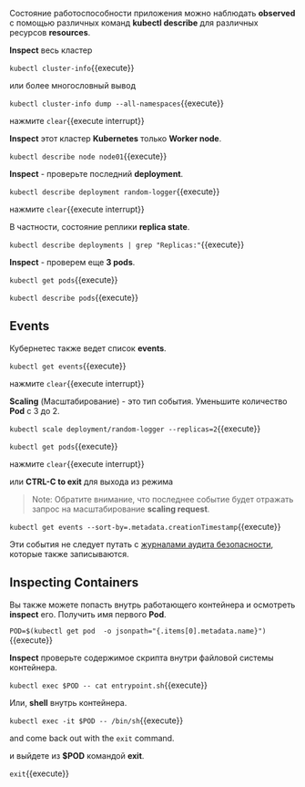 Состояние работоспособности приложения можно наблюдать **observed** с помощью различных команд **kubectl describe** для различных ресурсов **resources**.

**Inspect** весь кластер

`kubectl cluster-info`{{execute}}

или более многословный вывод 

`kubectl cluster-info dump --all-namespaces`{{execute}}

нажмите ```clear```{{execute interrupt}} 

**Inspect** этот кластер **Kubernetes** только **Worker node**.

`kubectl describe node node01`{{execute}}

**Inspect** - проверьте последний **deployment**. 

`kubectl describe deployment random-logger`{{execute}}

нажмите ```clear```{{execute interrupt}} 

В частности, состояние реплики **replica state**.

`kubectl describe deployments | grep "Replicas:"`{{execute}}

**Inspect** - проверем еще **3 pods**.

`kubectl get pods`{{execute}}

`kubectl describe pods`{{execute}}

## Events ##

Кубернетес также ведет список **events**.

`kubectl get events`{{execute}}

нажмите ```clear```{{execute interrupt}} 

**Scaling** (Масштабирование) - это тип события. Уменьшите количество **Pod** с 3 до 2.

`kubectl scale deployment/random-logger --replicas=2`{{execute}}

`kubectl get pods`{{execute}}

нажмите ```clear```{{execute interrupt}} 

или **CTRL-C to exit** для выхода из режима 

> Note: Обратите внимание, что последнее событие будет отражать запрос на масштабирование **scaling request**.

`kubectl get events --sort-by=.metadata.creationTimestamp`{{execute}}

Эти события не следует путать с [журналами аудита безопасности](https://kubernetes.io/docs/tasks/debug-application-cluster/audit/), которые также записываются.

## Inspecting Containers ##

Вы также можете попасть внутрь работающего контейнера и осмотреть **inspect** его. Получить имя первого **Pod**.

`POD=$(kubectl get pod  -o jsonpath="{.items[0].metadata.name}")`{{execute}}

**Inspect** проверьте содержимое скрипта внутри файловой системы контейнера.

`kubectl exec $POD -- cat entrypoint.sh`{{execute}}

Или, **shell** внутрь контейнера.

`kubectl exec -it $POD -- /bin/sh`{{execute}}

and come back out with the `exit` command.

и выйдете из **$POD** командой **exit**.

`exit`{{execute}}

